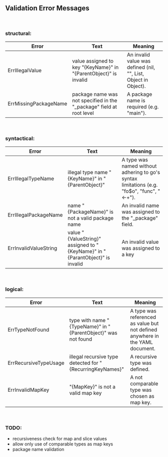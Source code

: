 ## Validation Error Messages
<br/> 

### structural:

| Error | Text | Meaning |
|---|---------|----------|
| ErrIllegalValue | value assigned to key "{KeyName}" in "{ParentObject}" is invalid | An invalid value was defined (nil, "", List, Object in Object). |
| ErrMissingPackageName | package name was not specified in the "_package" field at root level | A package name is required (e.g. "main"). |
<br/> 

### syntactical:
| Error | Text | Meaning |
|---|---------|----------|
| ErrIllegalTypeName | illegal type name "{KeyName}" in "{ParentObject}" | A type was named without adhering to go's syntax limitations (e.g. "fo$o", "func", "<-+"). |
| ErrIllegalPackageName | name "{PackageName}" is not a valid package name | An invalid name was assigned to the "_package" field. |
| ErrInvalidValueString | value "{ValueString}" assigned to "{KeyName}" in "{ParantObject}" is invalid | An invalid value was assigned to a key |
<br/> 

### logical:
| Error | Text | Meaning |
|---|---------|----------|
| ErrTypeNotFound | type with name "{TypeName}" in "{ParentObject}" was not found | A type was referenced as value but not defined anywhere in the YAML document. |
| ErrRecursiveTypeUsage | illegal recursive type detected for "{RecurringKeyNames}" | A recursive type was defined. |
| ErrInvalidMapKey | "{MapKey}" is not a valid map key | A not comparable type was chosen as map key. |
<br/> 

### TODO:
- recursiveness check for map and slice values
- allow only use of comparable types as map keys
- package name validation
